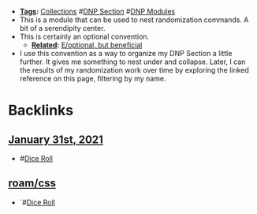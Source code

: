- **[Tags](<Tags.md>):** [Collections](<Collections.md>) #[DNP Section](<DNP Section.md>) #[DNP Modules](<DNP Modules.md>)
- This is a module that can be used to nest randomization commands. A bit of a serendipity center. 
- This is certainly an optional convention. 
    - **[Related](<Related.md>):** [E/optional, but beneficial](<E/optional, but beneficial.md>)
- I use this convention as a way to organize my DNP Section a little further. It gives me something to nest under and collapse. Later, I can the results of my randomization work over time by exploring the linked reference on this page, filtering by my name.

# Backlinks
## [January 31st, 2021](<January 31st, 2021.md>)
- #[Dice Roll](<Dice Roll.md>)

## [roam/css](<roam/css.md>)
- `#[Dice Roll](<Dice Roll.md>)

